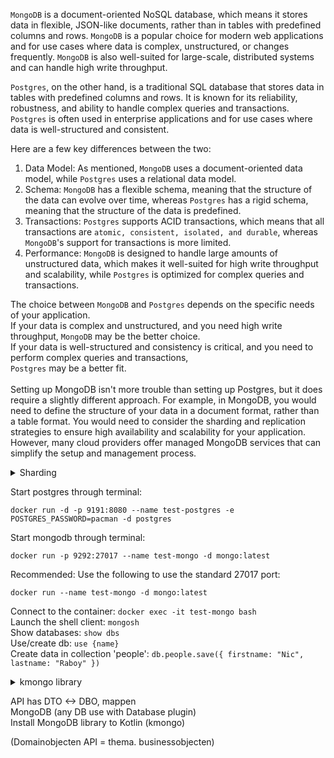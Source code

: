 `MongoDB` is a document-oriented NoSQL database, which means it stores data in flexible, JSON-like documents,
rather than in tables with predefined columns and rows. `MongoDB` is a popular choice for modern web applications
and for use cases where data is complex, unstructured, or changes frequently.
`MongoDB` is also well-suited for large-scale, distributed systems and can handle high write throughput.


`Postgres`, on the other hand, is a traditional SQL database that stores data in tables with predefined 
columns and rows. It is known for its reliability, robustness, 
and ability to handle complex queries and transactions.
`Postgres` is often used in enterprise applications and for use cases where data is well-structured and consistent.


Here are a few key differences between the two:
<br>
1. Data Model: As mentioned, `MongoDB` uses a document-oriented data model,
while `Postgres` uses a relational data model.
   <br>
2. Schema: `MongoDB` has a flexible schema, meaning that the structure of the data can evolve over time,
whereas `Postgres` has a rigid schema, meaning that the structure of the data is predefined.
   <br>
3. Transactions: `Postgres` supports ACID transactions, which means that all transactions are
`atomic, consistent, isolated, and durable`, whereas `MongoDB`'s support for transactions is more limited.
   <br>
4. Performance: `MongoDB` is designed to handle large amounts of unstructured data,
which makes it well-suited for high write throughput and scalability,
while `Postgres` is optimized for complex queries and transactions.


The choice between `MongoDB` and `Postgres` depends on the specific needs of your application. <br>
If your data is complex and unstructured, and you need high write throughput, `MongoDB` may be the better choice. <br>
If your data is well-structured and consistency is critical, 
and you need to perform complex queries and transactions,<br> `Postgres` may be a better fit.<br>
<br>
Setting up MongoDB isn't more trouble than setting up Postgres, but it does require a slightly different approach. 
For example, in MongoDB, you would need to define the structure of your data in a document format, 
rather than a table format. 
You would need to consider the sharding and replication strategies to ensure high availability
and scalability for your application. However, many cloud providers offer managed MongoDB services that can simplify
the setup and management process.

<details>
<summary>Sharding</summary>
Sharding is a technique used to horizontally partition a database across multiple servers or nodes to distribute
the workload and improve performance and scalability. In a sharded database, each shard contains a subset of the data, 
and each node in the cluster is responsible for serving a subset of the workload.

Sharding is typically used in large-scale distributed databases, 
where a single server cannot handle the volume of data or traffic, 
or where the data needs to be geographically distributed for better performance and availability.

To shard a database, the data is typically split based on a shard key, 
which is a unique identifier that determines which shard the data belongs to. 
The shard key can be based on various criteria, such as the value of a specific field, a geographic location, 
or a hash of the data.

One of the benefits of sharding is that it allows for linear scalability, 
meaning that as the database grows, more nodes can be added to the cluster to handle the additional workload. 
However, sharding also introduces additional complexity in terms of managing data distribution, 
ensuring data consistency across shards, and handling failover and recovery in case of node failure.
</details>

Start postgres through terminal:<br>
```
docker run -d -p 9191:8080 --name test-postgres -e POSTGRES_PASSWORD=pacman -d postgres
```
Start mongodb through terminal:<br>
```
docker run -p 9292:27017 --name test-mongo -d mongo:latest
```
Recommended: Use the following to use the standard 27017 port:
```
docker run --name test-mongo -d mongo:latest
```
Connect to the container: `docker exec -it test-mongo bash`<br>
Launch the shell client: `mongosh`<br>
Show databases: `show dbs`<br>
Use/create db: `use {name}`<br>
Create data in collection 'people': `db.people.save({ firstname: "Nic", lastname: "Raboy" })`<br> 
<details>
<summary>kmongo library</summary>
kmongo is a Kotlin driver for MongoDB. It provides a type-safe API for interacting with MongoDB databases in Kotlin. 
The driver uses coroutines to allow asynchronous interactions with the database. 
With kmongo, you can perform CRUD (create, read, update, delete) operations on collections in a MongoDB database.
<details>
<summary>Sync, Async, Serialization</summary>
Since using kmongo to interact with MongoDB, recommended using the coroutine-based API provided by kmongo 
to query the database. Coroutine-based APIs allow to write asynchronous, 
non-blocking code that can help the application be more responsive and efficient.

Use coroutines to perform database operations without blocking the main thread. For example, 
when you perform a long-running database operation, you can use a coroutine to keep the UI responsive while 
the operation is running in the background. This can improve the overall performance of your application.

Serialization is typically used to convert data between different formats or representations, 
such as converting between JSON and a Kotlin data class. While it's possible to use serialization to query the database,
it may not be the most efficient or flexible way to do so. The coroutine-based API provided by kmongo is 
designed specifically for interacting with MongoDB and is likely to be more suitable for your needs.
</details>
<details>
<summary>coroutines</summary>
Coroutines are a powerful feature of Kotlin that enable asynchronous and non-blocking programming. 
They allow you to write asynchronous code that looks like synchronous code, 
making it easier to write, read, and maintain.

In a nutshell, a coroutine is a lightweight thread that can be paused and resumed at any point, 
allowing for concurrency without using multiple threads. Coroutines are cooperative, 
meaning they must explicitly yield control to other coroutines, allowing them to run.

With coroutines, you can write code that performs I/O operations, such as database queries or network requests, 
without blocking the thread that is executing the code. 
Instead, the coroutine is suspended until the I/O operation completes, and then resumed with the result.

Kotlin's coroutine support is built on top of the standard Java Thread API and offers a simpler and more efficient
way to write concurrent code. Coroutines provide a clean and expressive way to write asynchronous and non-blocking code, 
making it easier to write scalable and performant applications.
</details>
</details>

API has DTO <-> DBO, mappen <br>
MongoDB (any DB use with Database plugin)<br>
Install MongoDB library to Kotlin (kmongo)<br>

(Domainobjecten API = thema. businessobjecten) <br>